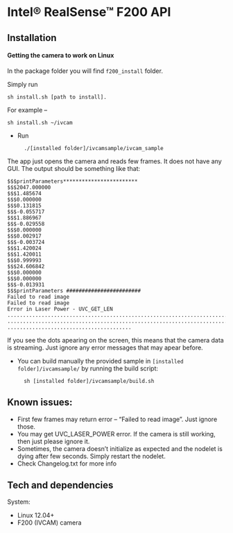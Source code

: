 # Intel&reg; RealSense&trade; F200 API
    
## Installation

#### Getting the camera to work on Linux

In the package folder you will find ```f200_install``` folder.

Simply run 

    sh install.sh [path to install]. 

For example – 

    sh install.sh ~/ivcam

* Run 

        ./[installed folder]/ivcamsample/ivcam_sample 

The app just opens the camera and reads few frames. It does not have any GUI. The output should be something like that:

    $$$printParameters************************
    $$$2047.000000
    $$$1.485674
    $$$0.000000
    $$$0.131815
    $$$-0.055717
    $$$1.886967
    $$$-0.029558
    $$$0.000000
    $$$0.002917
    $$$-0.003724
    $$$1.420024
    $$$1.420011
    $$$0.999993
    $$$24.606842
    $$$0.000000
    $$$0.000000
    $$$-0.013931
    $$$printParameters ########################
    Failed to read image
    Failed to read image
    Error in Laser Power - UVC_GET_LEN
    ........................................................................
    ................................................................................
    ........................................


If you see the dots apearing on the screen, this means that the camera data is streaming. Just ignore any error messages that may apear before. 

* You can build manually the provided sample in ```[installed folder]/ivcamsample/``` by running the build script: 

        sh [installed folder]/ivcamsample/build.sh

## Known issues:
* First few frames may return error – “Failed to read image”. Just ignore those.
* You may get UVC_LASER_POWER error. If the camera is still working, then just please ignore it.
* Sometimes, the camera doesn’t initialize as expected and the nodelet is dying after few seconds. Simply restart the nodelet.
* Check Changelog.txt for more info

## Tech and dependencies 

System:

* Linux 12.04+
* F200 (IVCAM) camera

